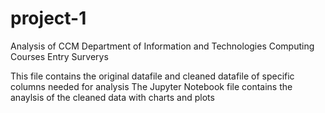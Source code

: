 # project-1
Analysis of CCM Department of Information and Technologies Computing Courses Entry Surverys


This file contains the original datafile and cleaned datafile of specific columns needed for analysis
The Jupyter Notebook file contains the anaylsis of the cleaned data with charts and plots
